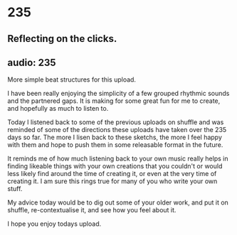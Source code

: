 # 235
## Reflecting on the clicks.
audio: 235
---

More simple beat structures for this upload.

I have been really enjoying the simplicity of a few grouped rhythmic sounds and the partnered gaps. It is making for some great fun for me to create, and hopefully as much to listen to.

Today I listened back to some of the previous uploads on shuffle and was reminded of some of the directions these uploads have taken over the 235 days so far. The more I lisen back to these sketchs, the more I feel happy with them and hope to push them in some releasable format in the future.

It reminds me of how much listening back to your own music really helps in finding likeable things with your own creations that you couldn't or would less likely find around the time of creating it, or even at the very time of creating it. I am sure this rings true for many of you who write your own stuff.

My advice today would be to dig out some of your older work, and put it on shuffle, re-contextualise it, and see how you feel about it.

I hope you enjoy todays upload.
